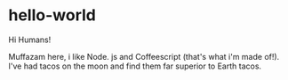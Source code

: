 # hello-world

Hi Humans!

Muffazam here, i like Node. js and Coffeescript (that's what i'm made of!).
I've had tacos on the moon and find them far superior to Earth tacos.
